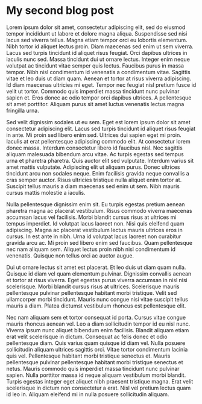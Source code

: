 # My second blog post

Lorem ipsum dolor sit amet, consectetur adipiscing elit, sed do eiusmod tempor incididunt ut labore et dolore magna aliqua. Suspendisse sed nisi lacus sed viverra tellus. Magna etiam tempor orci eu lobortis elementum. Nibh tortor id aliquet lectus proin. Diam maecenas sed enim ut sem viverra. Lacus sed turpis tincidunt id aliquet risus feugiat. Orci dapibus ultrices in iaculis nunc sed. Massa tincidunt dui ut ornare lectus. Integer enim neque volutpat ac tincidunt vitae semper quis lectus. Faucibus purus in massa tempor. Nibh nisl condimentum id venenatis a condimentum vitae. Sagittis vitae et leo duis ut diam quam. Aenean et tortor at risus viverra adipiscing. Id diam maecenas ultricies mi eget. Tempor nec feugiat nisl pretium fusce id velit ut tortor. Commodo quis imperdiet massa tincidunt nunc pulvinar sapien et. Eros donec ac odio tempor orci dapibus ultrices. A pellentesque sit amet porttitor. Aliquam purus sit amet luctus venenatis lectus magna fringilla urna.

Sed velit dignissim sodales ut eu sem. Eget est lorem ipsum dolor sit amet consectetur adipiscing elit. Lacus sed turpis tincidunt id aliquet risus feugiat in ante. Mi proin sed libero enim sed. Ultrices dui sapien eget mi proin. Iaculis at erat pellentesque adipiscing commodo elit. At consectetur lorem donec massa. Interdum consectetur libero id faucibus nisl. Nec sagittis aliquam malesuada bibendum arcu vitae. Ac turpis egestas sed tempus urna et pharetra pharetra. Quis auctor elit sed vulputate. Interdum varius sit amet mattis vulputate. Adipiscing elit ut aliquam purus. Donec ultrices tincidunt arcu non sodales neque. Enim facilisis gravida neque convallis a cras semper auctor. Risus ultricies tristique nulla aliquet enim tortor at. Suscipit tellus mauris a diam maecenas sed enim ut sem. Nibh mauris cursus mattis molestie a iaculis.

Nulla pellentesque dignissim enim sit. Eu turpis egestas pretium aenean pharetra magna ac placerat vestibulum. Risus commodo viverra maecenas accumsan lacus vel facilisis. Morbi blandit cursus risus at ultrices mi tempus imperdiet. Id volutpat lacus laoreet non. Nisi quis eleifend quam adipiscing. Magna ac placerat vestibulum lectus mauris ultrices eros in cursus. In est ante in nibh. Urna id volutpat lacus laoreet non curabitur gravida arcu ac. Mi proin sed libero enim sed faucibus. Quam pellentesque nec nam aliquam sem. Aliquet lectus proin nibh nisl condimentum id venenatis. Quisque non tellus orci ac auctor augue.

Dui ut ornare lectus sit amet est placerat. Et leo duis ut diam quam nulla. Quisque id diam vel quam elementum pulvinar. Dignissim convallis aenean et tortor at risus viverra. Eget egestas purus viverra accumsan in nisl nisi scelerisque. Morbi blandit cursus risus at ultrices. Scelerisque mauris pellentesque pulvinar pellentesque habitant morbi tristique. Velit sed ullamcorper morbi tincidunt. Mauris nunc congue nisi vitae suscipit tellus mauris a diam. Platea dictumst vestibulum rhoncus est pellentesque elit.

Nec nam aliquam sem et tortor consequat id porta. Cursus vitae congue mauris rhoncus aenean vel. Leo a diam sollicitudin tempor id eu nisl nunc. Viverra ipsum nunc aliquet bibendum enim facilisis. Blandit aliquam etiam erat velit scelerisque in dictum. Consequat ac felis donec et odio pellentesque diam. Quis varius quam quisque id diam vel. Nulla posuere sollicitudin aliquam ultrices sagittis orci. Vitae tortor condimentum lacinia quis vel. Pellentesque habitant morbi tristique senectus et. Mauris pellentesque pulvinar pellentesque habitant morbi tristique senectus et netus. Mauris commodo quis imperdiet massa tincidunt nunc pulvinar sapien. Nulla porttitor massa id neque aliquam vestibulum morbi blandit. Turpis egestas integer eget aliquet nibh praesent tristique magna. Erat velit scelerisque in dictum non consectetur a erat. Nisl vel pretium lectus quam id leo in. Aliquam eleifend mi in nulla posuere sollicitudin aliquam.
